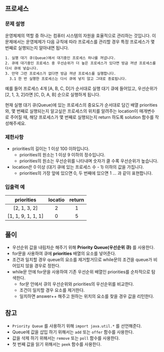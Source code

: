 ## 프로세스
### 문제 설명
운영체제의 역할 중 하나는 컴퓨터 시스템의 자원을 효율적으로 관리하는 것입니다. 이 문제에서는 운영체제가 다음 규칙에 따라 프로세스를 관리할 경우 특정 프로세스가 몇 번째로 실행되는지 알아내면 됩니다.

```
1. 실행 대기 큐(Queue)에서 대기중인 프로세스 하나를 꺼냅니다.
2. 큐에 대기중인 프로세스 중 우선순위가 더 높은 프로세스가 있다면 방금 꺼낸 프로세스를 다시 큐에 넣습니다.
3. 만약 그런 프로세스가 없다면 방금 꺼낸 프로세스를 실행합니다.
  3.1 한 번 실행한 프로세스는 다시 큐에 넣지 않고 그대로 종료됩니다.
```

예를 들어 프로세스 4개 [A, B, C, D]가 순서대로 실행 대기 큐에 들어있고, 우선순위가 [2, 1, 3, 2]라면 [C, D, A, B] 순으로 실행하게 됩니다.

현재 실행 대기 큐(Queue)에 있는 프로세스의 중요도가 순서대로 담긴 배열 priorities와, 몇 번째로 실행되는지 알고싶은 프로세스의 위치를 알려주는 location이 매개변수로 주어질 때, 해당 프로세스가 몇 번째로 실행되는지 return 하도록 solution 함수를 작성해주세요.

### 제한사항
- priorities의 길이는 1 이상 100 이하입니다.
  - priorities의 원소는 1 이상 9 이하의 정수입니다.
  - priorities의 원소는 우선순위를 나타내며 숫자가 클 수록 우선순위가 높습니다.
- location은 0 이상 (대기 큐에 있는 프로세스 수 - 1) 이하의 값을 가집니다.
  - priorities의 가장 앞에 있으면 0, 두 번째에 있으면 1 … 과 같이 표현합니다.

### 입출력 예
|priorities|locatio|return|
|:---:|:---:|:---:|
|[2, 1, 3, 2]|2|1|
|[1, 1, 9, 1, 1, 1]|0|5|

## 풀이
- 우선순위 값을 내림차순 해주기 위해 **Priority Queue(우선순위 큐)** 를 사용한다.
- for문을 사용하여 큐에 **priorities** 배열의 요소를 넣어준다.
- 조건과 일치할 경우 queue의 요소를 제거할거므로 while문의 조건을 queue가 비어있지 않을 경우로 정한다.
- while문 안에 for문을 사용하여 기존 우선순위 배열인 priorities를 순차적으로 탐색한다.
  - for문 안에서 큐의 우선순위와 priorities의 우선순위를 비교한다.
  - 조건이 일치할 경우 요소를 제거한다.
  - 일치하면 answer++ 해주고 원하는 위치의 요소를 찾을 경우 값을 리턴한다.


## 참고
- `Priority Queue` 를 사용하기 위해 `import java.util.*` 를 선언해준다.
- Queue에 값을 삽입 하기 위해서는 `add` 또는 `offer` 함수를 사용한다.
- 값을 삭제 하기 위해서는 `remove` 또는 `poll` 함수를 사용한다.
- 첫 번째 값을 읽기 위해서는 `peek` 함수를 사용한다.